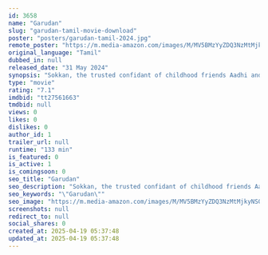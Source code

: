 ```yaml
---
id: 3658
name: "Garudan"
slug: "garudan-tamil-movie-download"
poster: "posters/garudan-tamil-2024.jpg"
remote_poster: "https://m.media-amazon.com/images/M/MV5BMzYyZDQ3NzMtMjkyNS00NmJkLWE2ZjgtZGMzMzZiNWI5NzVmXkEyXkFqcGc@._V1_SX300.jpg"
original_language: "Tamil"
dubbed_in: null
released_date: "31 May 2024"
synopsis: "Sokkan, the trusted confidant of childhood friends Aadhi and Karuna.But when his loyalty and self respect is put into test, which would he choose?"
type: "movie"
rating: "7.1"
imdbid: "tt27561663"
tmdbid: null
views: 0
likes: 0
dislikes: 0
author_id: 1
trailer_url: null
runtime: "133 min"
is_featured: 0
is_active: 1
is_comingsoon: 0
seo_title: "Garudan"
seo_description: "Sokkan, the trusted confidant of childhood friends Aadhi and Karuna.But when his loyalty and self respect is put into test, which would he choose?"
seo_keywords: "\"Garudan\""
seo_image: "https://m.media-amazon.com/images/M/MV5BMzYyZDQ3NzMtMjkyNS00NmJkLWE2ZjgtZGMzMzZiNWI5NzVmXkEyXkFqcGc@._V1_SX300.jpg"
screenshots: null
redirect_to: null
social_shares: 0
created_at: 2025-04-19 05:37:48
updated_at: 2025-04-19 05:37:48
---
```



